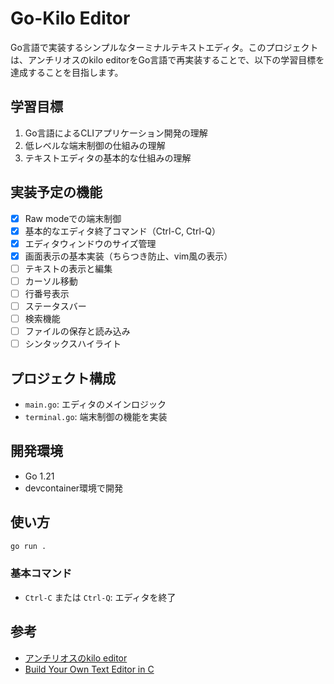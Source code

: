 # Go-Kilo Editor

Go言語で実装するシンプルなターミナルテキストエディタ。このプロジェクトは、アンチリオスのkilo editorをGo言語で再実装することで、以下の学習目標を達成することを目指します。

## 学習目標

1. Go言語によるCLIアプリケーション開発の理解
2. 低レベルな端末制御の仕組みの理解
3. テキストエディタの基本的な仕組みの理解

## 実装予定の機能

- [x] Raw modeでの端末制御
- [x] 基本的なエディタ終了コマンド（Ctrl-C, Ctrl-Q）
- [x] エディタウィンドウのサイズ管理
- [x] 画面表示の基本実装（ちらつき防止、vim風の表示）
- [ ] テキストの表示と編集
- [ ] カーソル移動
- [ ] 行番号表示
- [ ] ステータスバー
- [ ] 検索機能
- [ ] ファイルの保存と読み込み
- [ ] シンタックスハイライト

## プロジェクト構成

- `main.go`: エディタのメインロジック
- `terminal.go`: 端末制御の機能を実装

## 開発環境

- Go 1.21
- devcontainer環境で開発

## 使い方

```bash
go run .
```

### 基本コマンド

- `Ctrl-C` または `Ctrl-Q`: エディタを終了

## 参考

- [アンチリオスのkilo editor](https://viewsourcecode.org/snaptoken/kilo/)
- [Build Your Own Text Editor in C](https://viewsourcecode.org/snaptoken/kilo/index.html)